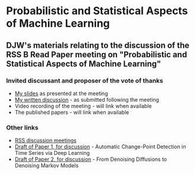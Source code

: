 # Probabilistic and Statistical Aspects of Machine Learning

## DJW's materials relating to the discussion of the RSS B Read Paper meeting on "Probabilistic and Statistical Aspects of Machine Learning"

### Invited discussant and proposer of the vote of thanks

* [My slides](slides.pdf) as presented at the meeting
* [My written discussion](proposer.pdf) - as submitted following the meeting
* Video recording of the meeting - will link when available
* The published papers - will link when available

### Other links

* [RSS discussion meetings](https://rss.org.uk/training-events/events/discussion-papers/)
* [Draft of Paper 1, for discussion](https://rss.org.uk/RSS/media/File-library/Events/Discussion%20meetings/Preprint_Li-et-al-_6-Sept-2023_Harrogate.pdf) - Automatic Change-Point Detection in Time Series via Deep Learning
* [Draft of Paper 2, for discussion](https://rss.org.uk/RSS/media/File-library/Events/Discussion%20meetings/Preprint_Benton-et-al-_6-Sept-2023_Harrogate.pdf) - From Denoising Diffusions to Denoising Markov Models





